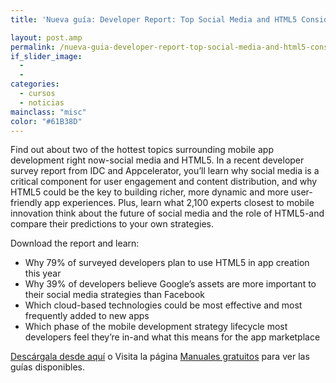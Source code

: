 ```yaml
---
title: 'Nueva guía: Developer Report: Top Social Media and HTML5 Considerations for Mobile App Success'

layout: post.amp
permalink: /nueva-guia-developer-report-top-social-media-and-html5-considerations-for-mobile-app-success/
if_slider_image:
  -
  -
categories:
  - cursos
  - noticias
mainclass: "misc"
color: "#61B38D"
---
```

[<amp-img on="tap:lightbox1" role="button" tabindex="0" layout="responsive" src="/assets/img/2012/08/w_appc01c1.gif" alt="Developer Report: Top Social Media and HTML5 Considerations for Mobile App Success" title="Developer Report: Top Social Media and HTML5 Considerations for Mobile App Success" width="114px" height="150px" />][1]

Find out about two of the hottest topics surrounding mobile app development right now-social media and HTML5. In a recent developer survey report from IDC and Appcelerator, you&#8217;ll learn why social media is a critical component for user engagement and content distribution, and why HTML5 could be the key to building richer, more dynamic and more user-friendly app experiences. Plus, learn what 2,100 experts closest to mobile innovation think about the future of social media and the role of HTML5-and compare their predictions to your own strategies.

Download the report and learn:

  * Why 79% of surveyed developers plan to use HTML5 in app creation this year
  * Why 39% of developers believe Google&#8217;s assets are more important to their social media strategies than Facebook
  * Which cloud-based technologies could be most effective and most frequently added to new apps
  * Which phase of the mobile development strategy lifecycle most developers feel they&#8217;re in-and what this means for the app marketplace

[Descárgala desde aquí][1] o
Visita la página [Manuales gratuitos][2] para ver las guías disponibles.



 [1]: http://elbauldelprogramador.tradepub.com/c/pubRD.mpl?sr=oc&_t=oc:&pc;=w_appc01/prgm.cgi
 [2]: https://elbauldelprogramador.com/manuales-gratuitos/
